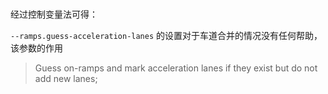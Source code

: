 #

经过控制变量法可得：

`--ramps.guess-acceleration-lanes` 的设置对于车道合并的情况没有任何帮助，该参数的作用
> Guess on-ramps and mark acceleration lanes if they exist but do not add new lanes;